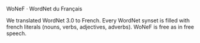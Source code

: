 WoNeF · WordNet du Français

We translated WordNet 3.0 to French. Every WordNet synset is filled with french literals (nouns, verbs, adjectives, adverbs). WoNeF is free as in free speech.


